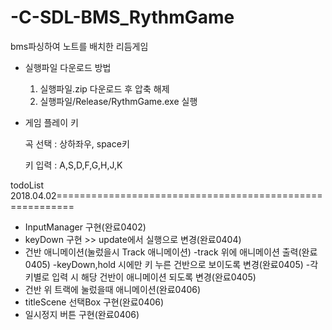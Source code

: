 # -C-SDL-BMS_RythmGame
bms파싱하여 노트를 배치한 리듬게임


- 실행파일 다운로드 방법
  1. 실행파일.zip 다운로드 후 압축 해제
  2. 실행파일/Release/RythmGame.exe 실행


- 게임 플레이 키

  곡 선택 : 상하좌우, space키

  키 입력 : A,S,D,F,G,H,J,K

todoList
2018.04.02=========================================================
- InputManager 구현(완료0402)
- keyDown 구현 >> update에서 실행으로 변경(완료0404)
- 건반 애니메이션(눌렀을시 Track 애니메이션)
  -track 위에 애니메이션 출력(완료0405)
  -keyDown,hold 시에만 키 누른 건반으로 보이도록 변경(완료0405)
  -각 키별로 입력 시 해당 건반이 애니메이션 되도록 변경(완료0405)
- 건반 위 트랙에 눌렀을때 애니메이션(완료0406)
- titleScene 선택Box 구현(완료0406)
- 일시정지 버튼 구현(완료0406)
